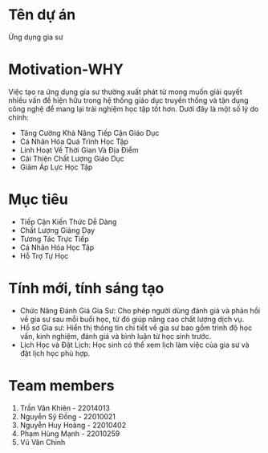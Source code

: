 # Tên dự án
Ứng dụng gia sư
# Motivation-WHY
Việc tạo ra ứng dụng gia sư thường xuất phát từ mong muốn giải quyết nhiều vấn đề hiện hữu trong hệ thống giáo dục truyền thống và tận dụng công nghệ để mang lại trải nghiệm học tập tốt hơn. Dưới đây là một số lý do chính:
* Tăng Cường Khả Năng Tiếp Cận Giáo Dục
* Cá Nhân Hóa Quá Trình Học Tập
* Linh Hoạt Về Thời Gian Và Địa Điểm
* Cải Thiện Chất Lượng Giáo Dục
* Giảm Áp Lực Học Tập
# Mục tiêu
* Tiếp Cận Kiến Thức Dễ Dàng
* Chất Lượng Giảng Dạy
* Tương Tác Trực Tiếp
* Cá Nhân Hóa Học Tập
* Hỗ Trợ Tự Học
# Tính mới, tính sáng tạo
* Chức Năng Đánh Giá Gia Sư: Cho phép người dùng đánh giá và phản hồi về gia sư sau mỗi buổi học, từ đó giúp nâng cao chất lượng dịch vụ.
* Hồ sơ Gia sư: Hiển thị thông tin chi tiết về gia sư bao gồm trình độ học vấn, kinh nghiệm, đánh giá và bình luận từ học sinh trước.
* Lịch Học và Đặt Lịch: Học sinh có thể xem lịch làm việc của gia sư và đặt lịch học phù hợp.
# Team members
1. Trần Văn Khiên - 22014013
2. Nguyễn Sỹ Đồng - 22010021
3. Nguyễn Huy Hoàng - 22010402
4. Phạm Hùng Mạnh - 22010259
5. Vũ Văn Chinh
